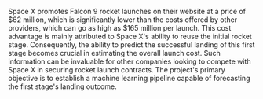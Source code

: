 Space X promotes Falcon 9 rocket launches on their website at a price of $62 million, which is significantly lower than the costs offered by other providers, which can go as high as $165 million per launch. This cost advantage is mainly attributed to Space X's ability to reuse the initial rocket stage. Consequently, the ability to predict the successful landing of this first stage becomes crucial in estimating the overall launch cost. Such information can be invaluable for other companies looking to compete with Space X in securing rocket launch contracts. The project's primary objective is to establish a machine learning pipeline capable of forecasting the first stage's landing outcome.
